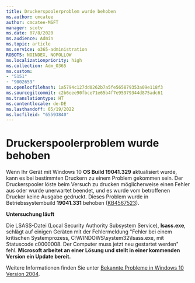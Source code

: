 ```yaml
---
title: Druckerspoolerproblem wurde behoben
ms.author: cmcatee
author: cmcatee-MSFT
manager: scotv
ms.date: 07/8/2020
ms.audience: Admin
ms.topic: article
ms.service: o365-administration
ROBOTS: NOINDEX, NOFOLLOW
ms.localizationpriority: high
ms.collection: Adm_O365
ms.custom:
- "5151"
- "9002659"
ms.openlocfilehash: 1a5794c127dd0262b7a5fe565879353a09e118f3
ms.sourcegitcommit: c2b6eee90fbce71e65b4f7e95979344d875adc61
ms.translationtype: HT
ms.contentlocale: de-DE
ms.lasthandoff: 05/19/2022
ms.locfileid: "65593840"
---
```

# <a name="print-spooler-issue-is-resolved"></a>Druckerspoolerproblem wurde behoben

Wenn Ihr Gerät mit Windows 10 **OS Build 19041.329** aktualisiert wurde, kann es bei bestimmten Druckern zu einem Problem gekommen sein. Der Druckerspooler löste beim Versuch zu drucken möglicherweise einen Fehler aus oder wurde unerwartet beendet, und es wurde vom betroffenen Drucker keine Ausgabe gedruckt. Dieses Problem wurde in Betriebssystembuild **19041.331** behoben ([KB4567523](https://support.microsoft.com/help/4567523/windows-10-update-kb4567523)).  

**Untersuchung läuft**

Die LSASS-Datei (Local Security Authority Subsystem Service), **Isass.exe**, schlägt auf einigen Geräten mit der Fehlermeldung "Fehler bei einem kritischen Systemprozess, C:\WINDOWS\system32\Isass.exe, mit Statuscode c0000008. Der Computer muss jetzt neu gestartet werden" fehl.  **Microsoft arbeitet an einer Lösung und stellt in einer kommenden Version ein Update bereit.**

Weitere Informationen finden Sie unter [Bekannte Probleme in Windows 10 Version 2004](https://docs.microsoft.com/windows/release-health/resolved-issues-windows-10-20h2).